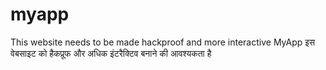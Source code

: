 # myapp
This website needs to be made hackproof and more interactive
MyApp
इस वेबसाइट को हैकप्रूफ और अधिक इंटरैक्टिव बनाने की आवश्यकता है
